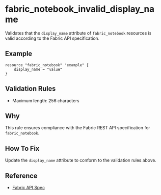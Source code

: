 # fabric_notebook_invalid_display_name

Validates that the `display_name` attribute of `fabric_notebook` resources is valid according to the Fabric API specification.

## Example

```hcl
resource "fabric_notebook" "example" {
    display_name = "value"
}
```

## Validation Rules

- Maximum length: 256 characters


## Why

This rule ensures compliance with the Fabric REST API specification for `fabric_notebook`.

## How To Fix

Update the `display_name` attribute to conform to the validation rules above.

## Reference

- [Fabric API Spec](https://github.com/microsoft/fabric-rest-api-specs/tree/main/notebook/definitions.json)
